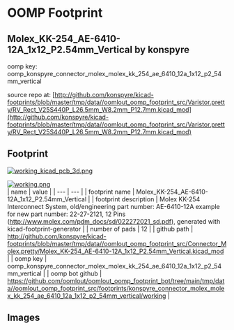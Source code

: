 # OOMP Footprint  
## Molex_KK-254_AE-6410-12A_1x12_P2.54mm_Vertical  by konspyre  
  
oomp key: oomp_konspyre_connector_molex_molex_kk_254_ae_6410_12a_1x12_p2_54mm_vertical  
  
source repo at: [http://github.com/konspyre/kicad-footprints/blob/master/tmp/data//oomlout_oomp_footprint_src/Varistor.pretty/RV_Rect_V25S440P_L26.5mm_W8.2mm_P12.7mm.kicad_mod](http://github.com/konspyre/kicad-footprints/blob/master/tmp/data//oomlout_oomp_footprint_src/Varistor.pretty/RV_Rect_V25S440P_L26.5mm_W8.2mm_P12.7mm.kicad_mod)  
## Footprint  
  
[![working_kicad_pcb_3d.png](working_kicad_pcb_3d_600.png)](working_kicad_pcb_3d.png)  
  
[![working.png](working_600.png)](working.png)  
| name | value | 
| --- | --- | 
| footprint name | Molex_KK-254_AE-6410-12A_1x12_P2.54mm_Vertical | 
| footprint description | Molex KK-254 Interconnect System, old/engineering part number: AE-6410-12A example for new part number: 22-27-2121, 12 Pins (http://www.molex.com/pdm_docs/sd/022272021_sd.pdf), generated with kicad-footprint-generator | 
| number of pads | 12 | 
| github path | http://github.com/konspyre/kicad-footprints/blob/master/tmp/data//oomlout_oomp_footprint_src/Connector_Molex.pretty/Molex_KK-254_AE-6410-12A_1x12_P2.54mm_Vertical.kicad_mod | 
| oomp key | oomp_konspyre_connector_molex_molex_kk_254_ae_6410_12a_1x12_p2_54mm_vertical | 
| oomp bot github | https://github.com/oomlout/oomlout_oomp_footprint_bot/tree/main/tmp/data//oomlout_oomp_footprint_src/footprints/konspyre_connector_molex_molex_kk_254_ae_6410_12a_1x12_p2_54mm_vertical/working | 
## Images  
